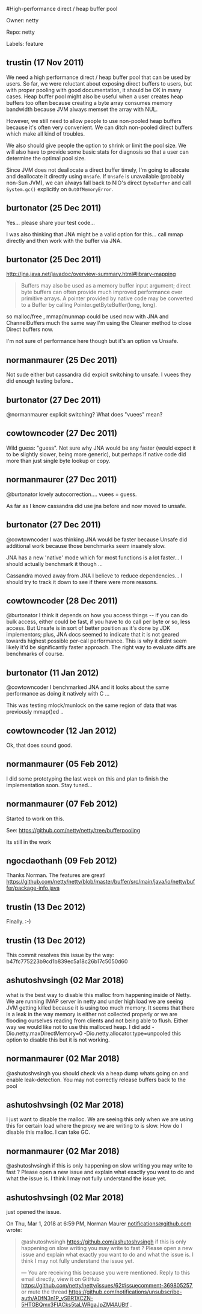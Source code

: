 #High-performance direct / heap buffer pool

Owner: netty

Repo: netty

Labels: feature 

## trustin (17 Nov 2011)

We need a high performance direct / heap buffer pool that can be used by users.  So far, we were reluctant about exposing direct buffers to users, but with proper pooling with good documentation, it should be OK in many cases.  Heap buffer pool might also be useful when a user creates heap buffers too often because creating a byte array consumes memory bandwidth because JVM always memset the array with NUL.

However, we still need to allow people to use non-pooled heap buffers because it's often very convenient.  We can ditch non-pooled direct buffers which make all kind of troubles.

We also should give people the option to shrink or limit the pool size.  We will also have to provide some basic stats for diagnosis so that a user can determine the optimal pool size.

Since JVM does not deallocate a direct buffer timely, I'm going to allocate and deallocate it directly using `Unsafe`.  If `Unsafe` is unavailable (probably non-Sun JVM), we can always fall back to NIO's direct `ByteBuffer` and call `System.gc()` explicitly on `OutOfMemoryError`.


## burtonator (25 Dec 2011)

Yes... please share your test code... 

I was also thinking that JNA might be a valid option for this... call mmap directly and then work with the buffer via JNA.


## burtonator (25 Dec 2011)

http://jna.java.net/javadoc/overview-summary.html#library-mapping

> Buffers may also be used as a memory buffer input argument; direct byte buffers can often provide much improved performance over primitive arrays. A pointer provided by native code may be converted to a Buffer by calling Pointer.getByteBuffer(long, long).

so malloc/free , mmap/munmap could be used now with JNA and ChannelBuffers much the same way I'm using the Cleaner method to close Direct buffers now. 

I'm not sure of performance here though but it's an option vs Unsafe.


## normanmaurer (25 Dec 2011)

Not sude either but cassandra did expicit switching to unsafe. I vuees they did enough testing before..


## burtonator (27 Dec 2011)

@normanmaurer explicit switching?   What does "vuees" mean? 


## cowtowncoder (27 Dec 2011)

Wild guess: "guess". Not sure why JNA would be any faster (would expect it to be slightly slower, being more generic), but perhaps if native code did more than just single byte lookup or copy.


## normanmaurer (27 Dec 2011)

@burtonator lovely autocorrection.... vuees = guess.

As far as I know cassandra did use jna before and now moved to unsafe.


## burtonator (27 Dec 2011)

@cowtowncoder I was thinking JNA would be faster because Unsafe did additional work because those benchmarks seem insanely slow.

JNA has a new 'native' mode which for most functions is a lot faster... I should actually benchmark it though ... 

Cassandra moved away from JNA I believe to reduce dependencies... I should try to track it down to see if there were more reasons.


## cowtowncoder (28 Dec 2011)

@burtonator I think it depends on how you access things -- if you can do bulk access, either could be fast, if you have to do call per byte or so, less access. But Unsafe is in sort of better position as it's done by JDK implementors; plus, JNA docs seemed to indicate that it is not geared towards highest possible per-call performance. This is why it didnt seem likely it'd be significantly faster approach.
The right way to evaluate diffs are benchmarks of course.


## burtonator (11 Jan 2012)

@cowtowncoder I benchmarked JNA and it looks about the same performance as doing it natively with C ... 

This was testing mlock/munlock on the same region of data that was previously mmap()ed .. 


## cowtowncoder (12 Jan 2012)

Ok, that does sound good.


## normanmaurer (05 Feb 2012)

I did some prototyping the last week on this and plan to finish the implementation soon. Stay tuned...


## normanmaurer (07 Feb 2012)

Started to work on this. 

See:
https://github.com/netty/netty/tree/bufferpooling

Its still in the work


## ngocdaothanh (09 Feb 2012)

Thanks Norman.
The features are great!
https://github.com/netty/netty/blob/master/buffer/src/main/java/io/netty/buffer/package-info.java


## trustin (13 Dec 2012)

Finally. :-)


## trustin (13 Dec 2012)

This commit resolves this issue by the way: b47fc775223b9cd1b839ec5a18c26b17c5050d60


## ashutoshvsingh (02 Mar 2018)

what is the best way to disable this malloc from happening inside of Netty. We are running IMAP server in netty and under high load we are seeing JVM getting killed because it is using too much memory. It seems that there is a leak in the way memory is either not collected properly or we are flooding ourselves reading from clients and not being able to flush. Either way we would like not to use this malloced heap. 
I did add  -Dio.netty.maxDirectMemory=0 -Dio.netty.allocator.type=unpooled this option to disable this but it is not working.

## normanmaurer (02 Mar 2018)

@ashutoshvsingh you should check via a heap dump whats going on and enable leak-detection. You may not correctly release buffers back to the pool

## ashutoshvsingh (02 Mar 2018)

I just want to disable the malloc. We are seeing this only when we are using this for certain load where the proxy we are writing to is slow. How do I disable this malloc. I can take GC.

## normanmaurer (02 Mar 2018)

@ashutoshvsingh if this is only happening on slow writing you may write to fast ? Please open a new issue and explain what exactly you want to do and what the issue is. I think I may not fully understand the issue yet.

## ashutoshvsingh (02 Mar 2018)

just opened the issue.

On Thu, Mar 1, 2018 at 6:59 PM, Norman Maurer <notifications@github.com>
wrote:

> @ashutoshvsingh <https://github.com/ashutoshvsingh> if this is only
> happening on slow writing you may write to fast ? Please open a new issue
> and explain what exactly you want to do and what the issue is. I think I
> may not fully understand the issue yet.
>
> —
> You are receiving this because you were mentioned.
> Reply to this email directly, view it on GitHub
> <https://github.com/netty/netty/issues/62#issuecomment-369805257>, or mute
> the thread
> <https://github.com/notifications/unsubscribe-auth/ADfN3n1P_vSBR1XCZN-5HTGBQmx3FIACks5taLWRgaJpZM4AUBtf>
> .
>


